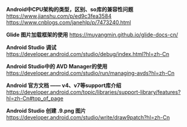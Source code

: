 
**Android中CPU架构的类型，区别、so库的兼容性问题**
https://www.jianshu.com/p/ed9c3fea3584
https://www.cnblogs.com/janehlp/p/7473240.html


**Glide 图片加载框架的使用**
https://muyangmin.github.io/glide-docs-cn/


**Android Studio 调试**
https://developer.android.com/studio/debug/index.html?hl=zh-Cn


**Android Studio中的 AVD Manager的使用**
https://developer.android.com/studio/run/managing-avds?hl=zh-Cn


**Android 官方文档 —— v4、v7等support库介绍**
https://developer.android.com/topic/libraries/support-library/features?hl=zh-Cn#top_of_page


**Android Studio 创建 .9.png 图片**
https://developer.android.com/studio/write/draw9patch?hl=zh-Cn


